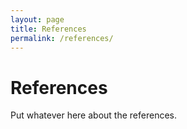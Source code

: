 ```yaml
---
layout: page
title: References
permalink: /references/
---
```


# References

Put whatever here about the references.
